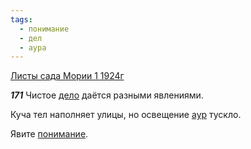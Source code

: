```yaml
---
tags:
  - понимание
  - дел
  - аура
---
```


[Листы сада Мории 1 1924г](https://127.0.0.1:4002/agni/1924)

___171___
Чистое [дело](../../../tags/#дел) даётся разными явлениями.   

Куча тел наполняет улицы, но освещение [аур](../../../tags/#аура) тускло.   

Явите [понимание](../../../tags/#понимание).   


